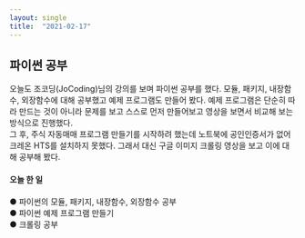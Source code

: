 ```yaml
---
layout: single
title:  "2021-02-17"
---
```


## 파이썬 공부  
오늘도 조코딩(JoCoding)님의 강의를 보며 파이썬 공부를 했다. 모듈, 패키지, 내장함수, 외장함수에 대해 공부했고 예제 프로그램도 만들어 봤다. 예제 프로그램은 단순히 따라 만드는 것이 아니라 문제를 보고 스스로 먼저 만들어보고 영상을 보면서 비교해 보는 방식으로 진행했다.  
그 후, 주식 자동매매 프로그램 만들기를 시작하려 했는데 노트북에 공인인증서가 없어 크레온 HTS를 설치하지 못했다. 그래서 대신 구글 이미지 크롤링 영상을 보고 이에 대해 공부해 봤다.  

#### 오늘 한 일  
● 파이썬의 모듈, 패키지, 내장함수, 외장함수 공부  
● 파이썬 예제 프로그램 만들기  
● 크롤링 공부
